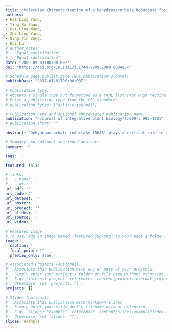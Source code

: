 ```yaml
---
title: "Molecular Characterization of a Dehydroascorbate Reductase from Pinus Bungeana"
authors:
- Hai-Ling Yang,
- Ying-Ru Zhao,
- Cai-Ling Wang,
- Zhi-Ling Yang,
- Qing-Yin Zeng,
- Hai Lu
# author_notes:
# - "Equal contribution"
# - "Equal contribution"
date: "2009-09-01T00:00:00Z"
doi: "https://doi.org/10.1111/j.1744-7909.2009.00848.x" 

# Schedule page publish date (NOT publication's date).
publishDate: "2017-01-01T00:00:00Z"

# Publication type.
# Accepts a single type but formatted as a YAML list (for Hugo requirements).
# Enter a publication type from the CSL standard.
# publication_types: ["article-journal"]

# Publication name and optional abbreviated publication name.
publication: "*Journal of integrative plant biology*(2009): 993-1001"
# publication_short: ""

abstract: 'Dehydroascorbate reductase (DHAR) plays a critical role in the ascorbate-glutathione recycling reaction for most higher plants. To date, studies on DHAR in higher plants have focused largely on Arabidopsis and agricultural plants, and there is virtually no information on the molecular characteristics of DHAR in gymnosperms. The present study reports the cloning and characteristics of a DHAR (PbDHAR) from a pine, Pinus bungeana Zucc. ex Endl. The PbDHAR gene encodes a protein of 215 amino acid residues with a calculated molecular mass of 24.26 kDa. The predicted 3-D structure of PbDHAR showed a typical glutathione S-transferase fold. Reverse transcription-polymerase chain reaction revealed that the PbDHAR was a constitutive expression gene in P. bungeana. The expression level of PbDHAR mRNA in P. bungeana seedlings did not show significant change under high temperature stress. The recombinant PbDHAR was overexpressed in Escherichia coli following purification with affinity chromatography. The recombinant PbDHAR exhibited enzymatic activity (19.84 mu mol/min per mg) and high affinity (a K-m of 0.08 mM) towards the substrates dehydroascorbate (DHA). Moreover, the recombinant PbDHAR was a thermostable enzyme, and retained 77% of its initial activity at 55 degrees C. The present study is the first to provide a detailed molecular characterization of the DHAR in P. bungeana.'

# Summary. An optional shortened abstract.
summary: ''

tags: ''

featured: false

# links:
#   - name: ''
#     url: ''
url_pdf: ''
url_code: ''
url_dataset: ''
url_poster: ''
url_project: ''
url_slides: ''
url_source: ''
url_video: ''

# Featured image
# To use, add an image named `featured.jpg/png` to your page's folder. 
image:
  caption: ''
  focal_point: ""
  preview_only: True

# Associated Projects (optional).
#   Associate this publication with one or more of your projects.
#   Simply enter your project's folder or file name without extension.
#   E.g. `internal-project` references `content/project/internal-project/index.md`.
#   Otherwise, set `projects: []`.
projects: []

# Slides (optional).
#   Associate this publication with Markdown slides.
#   Simply enter your slide deck's filename without extension.
#   E.g. `slides: "example"` references `content/slides/example/index.md`.
#   Otherwise, set `slides: ""`.
slides: example
---
```



